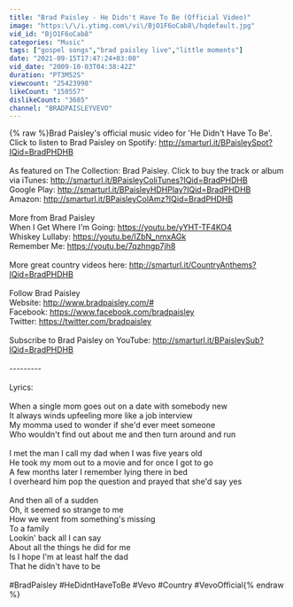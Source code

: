 ```yaml
---
title: "Brad Paisley - He Didn't Have To Be (Official Video)"
image: "https:\/\/i.ytimg.com\/vi\/BjO1F6oCab8\/hqdefault.jpg"
vid_id: "BjO1F6oCab8"
categories: "Music"
tags: ["gospel songs","brad paisley live","little moments"]
date: "2021-09-15T17:47:24+03:00"
vid_date: "2009-10-03T04:38:42Z"
duration: "PT3M52S"
viewcount: "25423998"
likeCount: "150557"
dislikeCount: "3685"
channel: "BRADPAISLEYVEVO"
---
```

{% raw %}Brad Paisley's official music video for 'He Didn't Have To Be'. Click to listen to Brad Paisley on Spotify: <a rel="nofollow" target="blank" href="http://smarturl.it/BPaisleySpot?IQid=BradPHDHB">http://smarturl.it/BPaisleySpot?IQid=BradPHDHB</a><br /><br />As featured on The Collection: Brad Paisley. Click to buy the track or album via iTunes: <a rel="nofollow" target="blank" href="http://smarturl.it/BPaisleyColiTunes?IQid=BradPHDHB">http://smarturl.it/BPaisleyColiTunes?IQid=BradPHDHB</a><br />Google Play: <a rel="nofollow" target="blank" href="http://smarturl.it/BPaisleyHDHPlay?IQid=BradPHDHB">http://smarturl.it/BPaisleyHDHPlay?IQid=BradPHDHB</a><br />Amazon: <a rel="nofollow" target="blank" href="http://smarturl.it/BPaisleyColAmz?IQid=BradPHDHB">http://smarturl.it/BPaisleyColAmz?IQid=BradPHDHB</a><br /><br />More from Brad Paisley<br />When I Get Where I'm Going: <a rel="nofollow" target="blank" href="https://youtu.be/yYHT-TF4KO4">https://youtu.be/yYHT-TF4KO4</a><br />Whiskey Lullaby: <a rel="nofollow" target="blank" href="https://youtu.be/IZbN_nmxAGk">https://youtu.be/IZbN_nmxAGk</a><br />Remember Me: <a rel="nofollow" target="blank" href="https://youtu.be/7qzhngp7jh8">https://youtu.be/7qzhngp7jh8</a><br /><br />More great country videos here: <a rel="nofollow" target="blank" href="http://smarturl.it/CountryAnthems?IQid=BradPHDHB">http://smarturl.it/CountryAnthems?IQid=BradPHDHB</a><br /><br />Follow Brad Paisley<br />Website: <a rel="nofollow" target="blank" href="http://www.bradpaisley.com/#">http://www.bradpaisley.com/#</a><br />Facebook: <a rel="nofollow" target="blank" href="https://www.facebook.com/bradpaisley">https://www.facebook.com/bradpaisley</a><br />Twitter: <a rel="nofollow" target="blank" href="https://twitter.com/bradpaisley">https://twitter.com/bradpaisley</a><br /><br />Subscribe to Brad Paisley on YouTube: <a rel="nofollow" target="blank" href="http://smarturl.it/BPaisleySub?IQid=BradPHDHB">http://smarturl.it/BPaisleySub?IQid=BradPHDHB</a><br /><br />---------<br /><br />Lyrics:<br /><br />When a single mom goes out on a date with somebody new<br />It always winds upfeeling more like a job interview<br />My momma used to wonder if she'd ever meet someone<br />Who wouldn't find out about me and then turn around and run<br /><br />I met the man I call my dad when I was five years old<br />He took my mom out to a movie and for once I got to go<br />A few months later I remember lying there in bed<br />I overheard him pop the question and prayed that she'd say yes<br /><br />And then all of a sudden<br />Oh, it seemed so strange to me<br />How we went from something's missing<br />To a family<br />Lookin' back all I can say<br />About all the things he did for me<br />Is I hope I'm at least half the dad<br />That he didn't have to be<br /><br />#BradPaisley #HeDidntHaveToBe #Vevo #Country #VevoOfficial{% endraw %}
